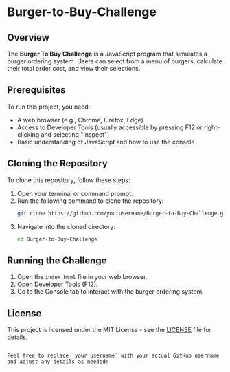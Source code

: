 
# Burger-to-Buy-Challenge

## Overview
The **Burger To Buy Challenge** is a JavaScript program that simulates a burger ordering system.
Users can select from a menu of burgers, calculate their total order cost, and view their selections.

## Prerequisites
To run this project, you need:
- A web browser (e.g., Chrome, Firefox, Edge)
- Access to Developer Tools (usually accessible by pressing F12 or right-clicking and selecting "Inspect")
- Basic understanding of JavaScript and how to use the console

## Cloning the Repository
To clone this repository, follow these steps:

1. Open your terminal or command prompt.
2. Run the following command to clone the repository:
   ```bash
   git clone https://github.com/yourusername/Burger-to-Buy-Challenge.git
   ```
3. Navigate into the cloned directory:
   ```bash
   cd Burger-to-Buy-Challenge
   ```

## Running the Challenge
1. Open the `index.html` file in your web browser.
2. Open Developer Tools (F12).
3. Go to the Console tab to interact with the burger ordering system.

## License
This project is licensed under the MIT License - see the [LICENSE](LICENSE) file for details.
```

Feel free to replace `your username` with your actual GitHub username and adjust any details as needed!
